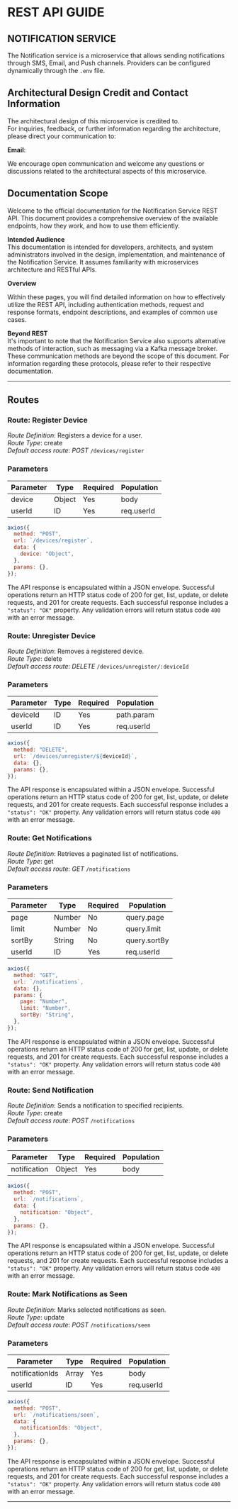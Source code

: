# REST API GUIDE

## NOTIFICATION SERVICE

The Notification service is a microservice that allows sending notifications through SMS, Email, and Push channels. Providers can be configured dynamically through the `.env` file.

## Architectural Design Credit and Contact Information

The architectural design of this microservice is credited to.  
For inquiries, feedback, or further information regarding the architecture, please direct your communication to:

**Email**:

We encourage open communication and welcome any questions or discussions related to the architectural aspects of this microservice.

## Documentation Scope

Welcome to the official documentation for the Notification Service REST API. This document provides a comprehensive overview of the available endpoints, how they work, and how to use them efficiently.

**Intended Audience**  
This documentation is intended for developers, architects, and system administrators involved in the design, implementation, and maintenance of the Notification Service. It assumes familiarity with microservices architecture and RESTful APIs.

**Overview**

Within these pages, you will find detailed information on how to effectively utilize the REST API, including authentication methods, request and response formats, endpoint descriptions, and examples of common use cases.

**Beyond REST**  
It's important to note that the Notification Service also supports alternative methods of interaction, such as messaging via a Kafka message broker. These communication methods are beyond the scope of this document. For information regarding these protocols, please refer to their respective documentation.

---

## Routes

### Route: Register Device

_Route Definition_: Registers a device for a user.  
_Route Type_: create  
_Default access route_: _POST_ `/devices/register`

### Parameters

| Parameter | Type   | Required | Population |
| --------- | ------ | -------- | ---------- |
| device    | Object | Yes      | body       |
| userId    | ID     | Yes      | req.userId |

```js
axios({
  method: "POST",
  url: `/devices/register`,
  data: {
    device: "Object",
  },
  params: {},
});
```

The API response is encapsulated within a JSON envelope. Successful operations return an HTTP status code of 200 for get, list, update, or delete requests, and 201 for create requests. Each successful response includes a `"status": "OK"` property. Any validation errors will return status code `400` with an error message.

### Route: Unregister Device

_Route Definition_: Removes a registered device.  
_Route Type_: delete  
_Default access route_: _DELETE_ `/devices/unregister/:deviceId`

### Parameters

| Parameter | Type | Required | Population |
| --------- | ---- | -------- | ---------- |
| deviceId  | ID   | Yes      | path.param |
| userId    | ID   | Yes      | req.userId |

```js
axios({
  method: "DELETE",
  url: `/devices/unregister/${deviceId}`,
  data: {},
  params: {},
});
```

The API response is encapsulated within a JSON envelope. Successful operations return an HTTP status code of 200 for get, list, update, or delete requests, and 201 for create requests. Each successful response includes a `"status": "OK"` property. Any validation errors will return status code `400` with an error message.

### Route: Get Notifications

_Route Definition_: Retrieves a paginated list of notifications.  
_Route Type_: get  
_Default access route_: _GET_ `/notifications`

### Parameters

| Parameter | Type   | Required | Population   |
| --------- | ------ | -------- | ------------ |
| page      | Number | No       | query.page   |
| limit     | Number | No       | query.limit  |
| sortBy    | String | No       | query.sortBy |
| userId    | ID     | Yes      | req.userId   |

```js
axios({
  method: "GET",
  url: `/notifications`,
  data: {},
  params: {
    page: "Number",
    limit: "Number",
    sortBy: "String",
  },
});
```

The API response is encapsulated within a JSON envelope. Successful operations return an HTTP status code of 200 for get, list, update, or delete requests, and 201 for create requests. Each successful response includes a `"status": "OK"` property. Any validation errors will return status code `400` with an error message.

### Route: Send Notification

_Route Definition_: Sends a notification to specified recipients.  
_Route Type_: create  
_Default access route_: _POST_ `/notifications`

### Parameters

| Parameter    | Type   | Required | Population |
| ------------ | ------ | -------- | ---------- |
| notification | Object | Yes      | body       |

```js
axios({
  method: "POST",
  url: `/notifications`,
  data: {
    notification: "Object",
  },
  params: {},
});
```

The API response is encapsulated within a JSON envelope. Successful operations return an HTTP status code of 200 for get, list, update, or delete requests, and 201 for create requests. Each successful response includes a `"status": "OK"` property. Any validation errors will return status code `400` with an error message.

### Route: Mark Notifications as Seen

_Route Definition_: Marks selected notifications as seen.  
_Route Type_: update  
_Default access route_: _POST_ `/notifications/seen`

### Parameters

| Parameter       | Type  | Required | Population |
| --------------- | ----- | -------- | ---------- |
| notificationIds | Array | Yes      | body       |
| userId          | ID    | Yes      | req.userId |

```js
axios({
  method: "POST",
  url: `/notifications/seen`,
  data: {
    notificationIds: "Object",
  },
  params: {},
});
```

The API response is encapsulated within a JSON envelope. Successful operations return an HTTP status code of 200 for get, list, update, or delete requests, and 201 for create requests. Each successful response includes a `"status": "OK"` property. Any validation errors will return status code `400` with an error message.

---
